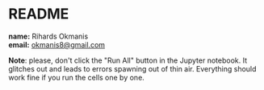 # README
**name:** Rihards Okmanis  
**email:** okmanis8@gmail.com  

**Note**: please, don't click the "Run All" button in the Jupyter notebook. It glitches out and leads to errors spawning out of thin air. Everything should work fine if you run the cells one by one.
